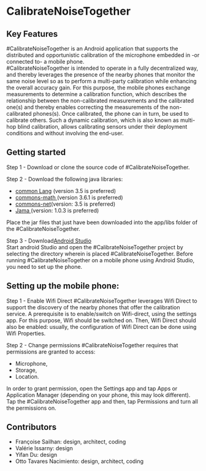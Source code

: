 # CalibrateNoiseTogether
Key Features 
------------
#CalibrateNoiseTogether is an Android application that supports the distributed and opportunistic calibration of the microphone embedded in -or connected to- a mobile phone.   
#CalibrateNoiseTogether is intended to operate in a fully decentralized way, and thereby leverages the presence of the nearby phones 
that monitor the same noise level so as to perform a multi-party calibration while enhancing the overall accuracy gain. 
For this purpose, the mobile phones exchange measurements to determine a calibration function, which describes the relationship between the non-calibrated measurements
and the calibrated one(s) and thereby enables correcting the measurements of the non-calibrated phones(s). 
Once calibrated, the phone can in turn, be used to calibrate others. Such a dynamic calibration, which is also known as multi-hop blind calibration, allows calibrating sensors under their deployment conditions and without involving the end-user. 


Getting started 
-----------------
Step 1 - Download or clone the source code of #CalibrateNoiseTogether.  
 
 Step 2 - Download the following java libraries:
*  [common Lang](https://commons.apache.org/proper/commons-lang/) (version 3.5 is preferred) 
*  [commons-math ](http://commons.apache.org/proper/commons-math/download_math.cgi)(version 3.6.1 is preferred)
*  [commons-net](https://commons.apache.org/proper/commons-net/)(version: 3.5 is preferred)
*  [Jama ](https://mvnrepository.com/artifact/gov.nist.math/jama/1.0.3)(version: 1.0.3 is preferred)

Place the jar files that just have been downloaded into the app/libs folder of the #CalibrateNoiseTogether.

Step 3 - Download[Android Studio](https://developer.android.com/studio)  
Start android Studio and open the #CalibrateNoiseTogether project by selecting the directory wherein is placed 
#CalibrateNoiseTogether. 
Before running #CalibrateNoiseTogether on a mobile phone using Android Studio, you need to set up the phone. 

Setting up the mobile phone: 
----------------------------------

Step 1 - Enable Wifi Direct 
#CalibrateNoiseTogether leverages Wifi Direct to support the discovery of the nearby phones that offer the calibration service. 
A prerequisite is to enable/switch on Wifi-direct, using the settings app. For this purpose, Wifi should be switched on. 
Then, Wifi Direct should also be enabled: usually, the configuration of Wifi Direct can be done using Wifi Properties.   

Step 2 - Change permissions 
#CalibrateNoiseTogether requires that permissions are granted to access: 
* Microphone,
* Storage,
* Location. 

In order to grant permission, open the Settings app and  tap Apps or Application Manager (depending on your phone, this may look different).
Tap the #CalibrateNoiseTogether app and then, tap Permissions and turn all the permissions on.


Contributors
-------------

* Françoise Sailhan: design, architect, coding 
* Valérie Issarny: design 
* Yifan Du: design 
* Otto Tavares Nacimiento: design, architect, coding
